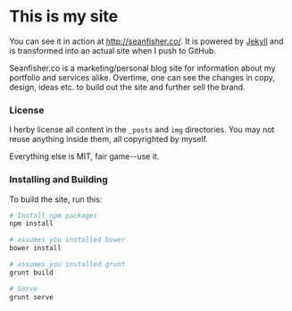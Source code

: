 This is my site
=========

You can see it in action at <http://seanfisher.co/>. It is powered by
[Jekyll](http://github.com/mojombo/jekyll) and is transformed into an actual
site when I push to GitHub.

Seanfisher.co is a marketing/personal blog site for information about my portfolio
and services alike. Overtime, one can see the changes in copy, design, ideas etc.
to build out the site and further sell the brand.

### License
I herby license all content in the `_posts` and `img` directories. You may not
reuse anything inside them, all copyrighted by myself.

Everything else is MIT, fair game--use it.

### Installing and Building
To build the site, run this:

```bash
# Install npm packages
npm install

# assumes you installed bower
bower install

# assumes you installed grunt
grunt build

# Serve
grunt serve
```
